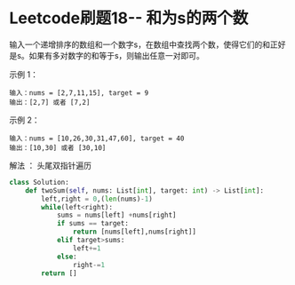 # Leetcode刷题18-- 和为s的两个数

输入一个递增排序的数组和一个数字s，在数组中查找两个数，使得它们的和正好是s。如果有多对数字的和等于s，则输出任意一对即可。

 

示例 1：

```
输入：nums = [2,7,11,15], target = 9
输出：[2,7] 或者 [7,2]
```

示例 2：

```
输入：nums = [10,26,30,31,47,60], target = 40
输出：[10,30] 或者 [30,10]
```



解法 ： 头尾双指针遍历

```python
class Solution:
    def twoSum(self, nums: List[int], target: int) -> List[int]:
        left,right = 0,(len(nums)-1)
        while(left<right):
            sums = nums[left] +nums[right]
            if sums == target:
                return [nums[left],nums[right]]
            elif target>sums:
                left+=1
            else:
                right-=1
        return []
```

